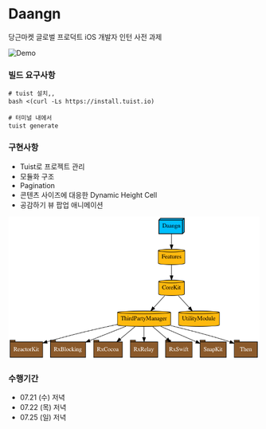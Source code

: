 # Daangn
당근마켓 글로벌 프로덕트 iOS 개발자 인턴 사전 과제

![Demo](demo.gif)

### 빌드 요구사항
```
# tuist 설치,,
bash <(curl -Ls https://install.tuist.io)

# 터미널 내에서
tuist generate
```

### 구현사항
- Tuist로 프로젝트 관리
- 모듈화 구조
- Pagination
- 콘텐츠 사이즈에 대응한 Dynamic Height Cell
- 공감하기 뷰 팝업 애니메이션

![tuist graph](graph.png)

### 수행기간
- 07.21 (수) 저녁
- 07.22 (목) 저녁
- 07.25 (일) 저녁

